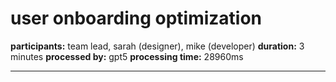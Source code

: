 # user onboarding optimization

**participants:** team lead, sarah (designer), mike (developer)
**duration:** 3 minutes
**processed by:** gpt5
**processing time:** 28960ms

---

